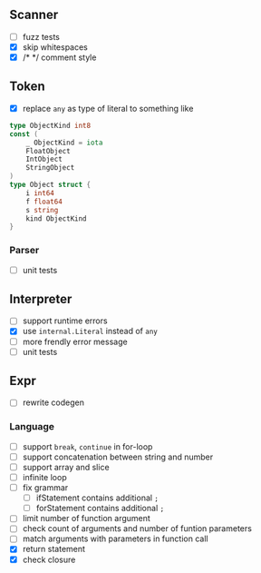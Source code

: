 ## Scanner
- [ ] fuzz tests
- [X] skip whitespaces
- [X] /* */ comment style

## Token
- [X] replace `any` as type of literal to something like
```go
type ObjectKind int8
const (
    _ ObjectKind = iota
    FloatObject
    IntObject
    StringObject
)
type Object struct {
    i int64
    f float64
    s string
    kind ObjectKind
}
```

### Parser
- [ ] unit tests

## Interpreter
- [ ] support runtime errors
- [X] use `internal.Literal` instead of `any`
- [ ] more frendly error message
- [ ] unit tests

## Expr
- [ ] rewrite codegen

### Language
- [ ] support `break`, `continue` in for-loop
- [ ] support concatenation between string and number
- [ ] support array and slice
- [ ] infinite loop
- [ ] fix grammar
    - [ ] ifStatement contains additional `;`
    - [ ] forStatement contains additional `;`
- [ ] limit number of function argument
- [ ] check count of arguments and number of funtion parameters
- [ ] match arguments with parameters in function call
- [X] return statement
- [X] check closure